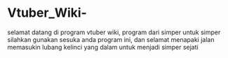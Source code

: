 # Vtuber_Wiki-

selamat datang di program vtuber wiki, program dari simper untuk simper
silahkan gunakan sesuka anda program ini, dan selamat menapaki jalan memasukin lubang kelinci yang dalam untuk menjadi simper sejati
